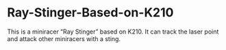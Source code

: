 # Ray-Stinger-Based-on-K210
 This is a miniracer “Ray Stinger” based on K210. It can track the laser point and attack other miniracers with a sting.

